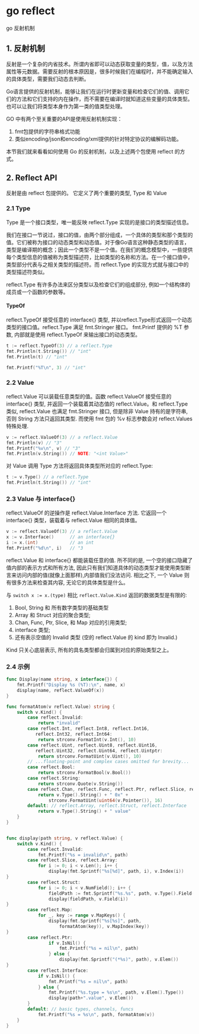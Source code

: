 # go reflect


go 反射机制

<!-- more -->

## 1. 反射机制
反射是一个复杂的内省技术。所谓内省即可以动态获取变量的类型，值，以及方法属性等元数据。需要反射的根本原因是，很多时候我们在编程时，并不能确定输入的具体类型，需要我们动态去判断。

Go语言提供的反射机制，能够让我们在运行时更新变量和检查它们的值、调用它们的方法和它们支持的内在操作，而不需要在编译时就知道这些变量的具体类型。也可以让我们将类型本身作为第一类的值类型处理。

GO 中有两个至关重要的API是使用反射机制实现：
1. fmt包提供的字符串格式功能
2. 类似encoding/json和encoding/xml提供的针对特定协议的编解码功能。

本节我们就来看看如何使用 Go 的反射机制，以及上述两个包使用 reflect 的方式。


## 2. Reflect API
反射是由 reflect 包提供的。 它定义了两个重要的类型, Type 和 Value

### 2.1 Type
Type 是一个接口类型，唯一能反映 reflect.Type 实现的是接口的类型描述信息。

我们在接口一节说过，接口的值，由两个部分组成，一个具体的类型和那个类型的值。它们被称为接口的动态类型和动态值。对于像Go语言这种静态类型的语言，类型是编译期的概念；因此一个类型不是一个值。在我们的概念模型中，一些提供每个类型信息的值被称为类型描述符，比如类型的名称和方法。在一个接口值中，类型部分代表与之相关类型的描述符。而 reflect.Type 的实现方式就与接口中的类型描述符类似。

reflect.Type 有许多办法来区分类型以及检查它们的组成部分, 例如一个结构体的成员或一个函数的参数等。

#### TypeOf
reflect.TypeOf 接受任意的 interface{} 类型, 并以reflect.Type形式返回一个动态类型的接口值。reflect.Type 满足 fmt.Stringer 接口。 fmt.Printf 提供的 %T 参数, 内部就是使用 reflect.TypeOf 来输出接口的动态类型。

```Go
t := reflect.TypeOf(3) // a reflect.Type
fmt.Println(t.String()) // "int"
fmt.Println(t) // "int"

fmt.Printf("%T\n", 3) // "int"
```


### 2.2 Value
reflect.Value 可以装载任意类型的值。函数 reflect.ValueOf 接受任意的 interface{} 类型, 并返回一个装载着其动态值的 reflect.Value。和 reflect.Type 类似, reflect.Value 也满足 fmt.Stringer 接口, 但是除非 Value 持有的是字符串, 否则 String 方法只返回其类型. 而使用 fmt 包的 %v 标志参数会对 reflect.Values 特殊处理.

```Go
v := reflect.ValueOf(3) // a reflect.Value
fmt.Println(v) // "3"
fmt.Printf("%v\n", v) // "3"
fmt.Println(v.String()) // NOTE: "<int Value>"
```

对 Value 调用 Type 方法将返回具体类型所对应的 reflect.Type:
```Go
t := v.Type() // a reflect.Type
fmt.Println(t.String()) // "int"
```

### 2.3 Value 与 interface{}
reflect.ValueOf 的逆操作是 reflect.Value.Interface 方法. 它返回一个 interface{} 类型，装载着与 reflect.Value 相同的具体值。

```Go
v := reflect.ValueOf(3) // a reflect.Value
x := v.Interface()      // an interface{}
i := x.(int)            // an int
fmt.Printf("%d\n", i)   // "3
```

reflect.Value 和 interface{} 都能装载任意的值. 所不同的是, 一个空的接口隐藏了值内部的表示方式和所有方法, 因此只有我们知道具体的动态类型才能使用类型断言来访问内部的值(就像上面那样),内部值我们没法访问. 相比之下, 一个 Value 则有很多方法来检查其内容, 无论它的具体类型是什么。

与 `switch x := x.(type)` 相比 `reflect.Value.Kind` 返回的数据类型是有限的:
1. Bool, String 和 所有数字类型的基础类型
2. Array 和 Struct 对应的聚合类型;
3. Chan, Func, Ptr, Slice, 和 Map 对应的引用类型;
4. interface 类型;
5. 还有表示空值的 Invalid 类型 (空的 reflect.Value 的 kind 即为 Invalid.)

 Kind 只关心底层表示, 所有的具名类型都会归属到对应的原始类型之上。

 ### 2.4 示例

```Go
func Display(name string, x interface{}) {
	fmt.Printf("Display %s (%T):\n", name, x)
	display(name, reflect.ValueOf(x))
}

func formatAtom(v reflect.Value) string {
	switch v.Kind() {
		case reflect.Invalid:
			return "invalid"
		case reflect.Int, reflect.Int8, reflect.Int16,
		   reflect.Int32, reflect.Int64:
			return strconv.FormatInt(v.Int(), 10)
		case reflect.Uint, reflect.Uint8, reflect.Uint16,
		   reflect.Uint32, reflect.Uint64, reflect.Uintptr:
			return strconv.FormatUint(v.Uint(), 10)
		// ...floating‐point and complex cases omitted for brevity...
		case reflect.Bool:
			return strconv.FormatBool(v.Bool())
		case reflect.String:
			return strconv.Quote(v.String())
		case reflect.Chan, reflect.Func, reflect.Ptr, reflect.Slice, reflect.Map:
			return v.Type().String() + " 0x" +
				strconv.FormatUint(uint64(v.Pointer()), 16)
		default: // reflect.Array, reflect.Struct, reflect.Interface
			return v.Type().String() + " value"
	}
}


func display(path string, v reflect.Value) {
	switch v.Kind() {
		case reflect.Invalid:
			fmt.Printf("%s = invalid\n", path)
		case reflect.Slice, reflect.Array:
			for i := 0; i < v.Len(); i++ {
				display(fmt.Sprintf("%s[%d]", path, i), v.Index(i))
}
		case reflect.Struct:
			for i := 0; i < v.NumField(); i++ {
				fieldPath := fmt.Sprintf("%s.%s", path, v.Type().Field(i).Name)
				display(fieldPath, v.Field(i))
}
		case reflect.Map:
			for _, key := range v.MapKeys() {
				display(fmt.Sprintf("%s[%s]", path,
					formatAtom(key)), v.MapIndex(key))
}
		case reflect.Ptr:
				if v.IsNil() {
					fmt.Printf("%s = nil\n", path)
				} else {
					display(fmt.Sprintf("(*%s)", path), v.Elem())
}
		case reflect.Interface:
			if v.IsNil() {
				fmt.Printf("%s = nil\n", path)
			} else {
				fmt.Printf("%s.type = %s\n", path, v.Elem().Type())
				display(path+".value", v.Elem())
		}
		default: // basic types, channels, funcs
			fmt.Printf("%s = %s\n", path, formatAtom(v))
	}
}
```

